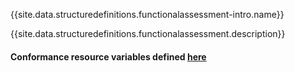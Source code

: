{{site.data.structuredefinitions.functionalassessment-intro.name}}

{{site.data.structuredefinitions.functionalassessment.description}}

#### Conformance resource variables defined [here](http://wiki.hl7.org/index.php?title=IG_Publisher_Documentation#Jekyll)
